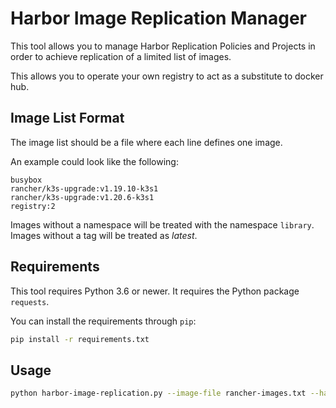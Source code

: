 # Harbor Image Replication Manager

This tool allows you to manage Harbor Replication Policies and Projects in order to achieve replication of a limited list of images.

This allows you to operate your own registry to act as a substitute to docker hub.


## Image List Format

The image list should be a file where each line defines one image.

An example could look like the following:
```
busybox
rancher/k3s-upgrade:v1.19.10-k3s1
rancher/k3s-upgrade:v1.20.6-k3s1
registry:2
```

Images without a namespace will be treated with the namespace `library`.
Images without a tag will be treated as _latest_.


## Requirements

This tool requires Python 3.6 or newer.
It requires the Python package `requests`.

You can install the requirements through `pip`:
```bash
pip install -r requirements.txt
```

## Usage

```bash
python harbor-image-replication.py --image-file rancher-images.txt --harbor my.registry.domain.lan --user flamingo --password pink12 create
```
